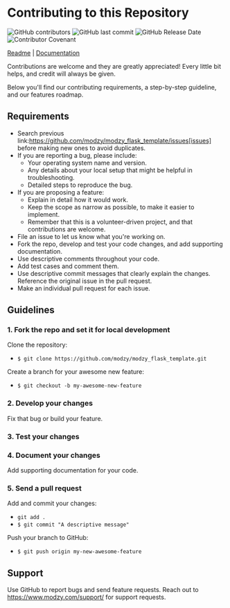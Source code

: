 # Contributing to this Repository

<img alt="GitHub contributors" src="https://img.shields.io/github/contributors/modzy/modzy_flask_template">
<img alt="GitHub last commit" src="https://img.shields.io/github/last-commit/modzy/modzy_flask_template">
<img alt="GitHub Release Date" src="https://img.shields.io/github/issues-raw/modzy/modzy_flask_template">

<a href="https://github.com/modzy/modzy_flask_template/tree/main/CODE_OF_CONDUCT.md" style="text-decoration:none">
    <img src="https://img.shields.io/badge/Contributor%20Covenant-v2.0%20adopted-ff69b4.svg" alt="Contributor Covenant" style="max-width:100%;">
</a>


[Readme](https://github.com/modzy/modzy_flask_template/tree/main/README.md) | [Documentation](https://docs.modzy.com)

Contributions are welcome and they are greatly appreciated! Every little bit helps, and credit will always be given.

Below you'll find our contributing requirements, a step-by-step guideline, and our features roadmap.


## Requirements

- Search previous link:https://github.com/modzy/modzy_flask_template/issues[issues] before making new ones to avoid duplicates.
- If you are reporting a bug, please include:
  - Your operating system name and version.
  - Any details about your local setup that might be helpful in troubleshooting.
  - Detailed steps to reproduce the bug.
- If you are proposing a feature:
  - Explain in detail how it would work.
  - Keep the scope as narrow as possible, to make it easier to implement.
  - Remember that this is a volunteer-driven project, and that contributions are welcome.
- File an issue to let us know what you're working on.
- Fork the repo, develop and test your code changes, and add supporting documentation.
- Use descriptive comments throughout your code.
- Add test cases and comment them.
- Use descriptive commit messages that clearly explain the changes. Reference the original issue in the pull request.
- Make an individual pull request for each issue.


## Guidelines

### 1. Fork the repo and set it for local development

Clone the repository:

- `$ git clone https://github.com/modzy/modzy_flask_template.git`

Create a branch for your awesome new feature:

- `$ git checkout -b my-awesome-new-feature`


### 2. Develop your changes

Fix that bug or build your feature.

### 3. Test your changes

### 4. Document your changes

Add supporting documentation for your code.


### 5. Send a pull request

Add and commit your changes:

- `git add .`
- `$ git commit "A descriptive message"`

Push your branch to GitHub:

- `$ git push origin my-new-awesome-feature`



## Support

Use GitHub to report bugs and send feature requests. 
Reach out to https://www.modzy.com/support/ for support requests.
